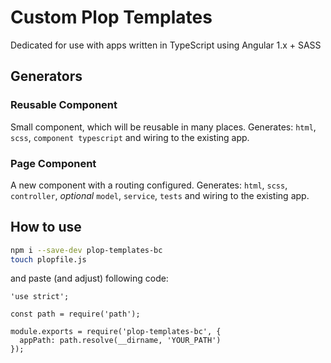 # Custom Plop Templates

Dedicated for use with apps written in TypeScript using Angular 1.x + SASS

## Generators

### Reusable Component

Small component, which will be reusable in many places.
Generates: `html`, `scss`, `component typescript` and wiring to the existing app.

### Page Component

A new component with a routing configured.
Generates: `html`, `scss`, `controller`, *optional* `model`, `service`, `tests` and wiring to the existing app.


## How to use

```bash
npm i --save-dev plop-templates-bc
touch plopfile.js
```

and paste (and adjust) following code:

```JS
'use strict';

const path = require('path');

module.exports = require('plop-templates-bc', {
  appPath: path.resolve(__dirname, 'YOUR_PATH')
});
```